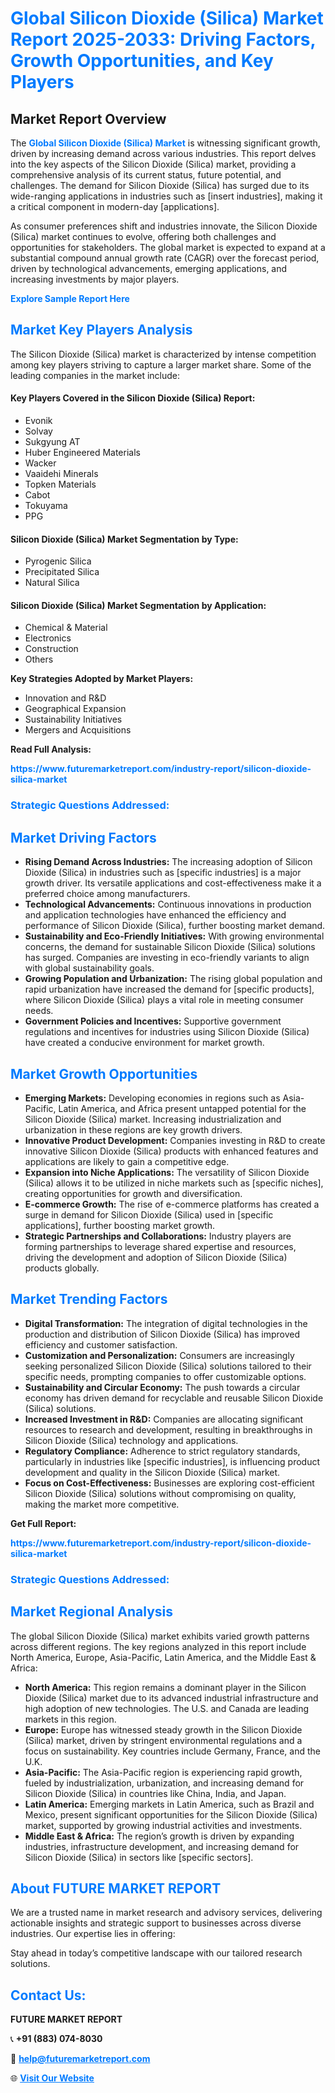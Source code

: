 <h1 style="color: #007BFF;">Global Silicon Dioxide (Silica) Market Report 2025-2033: Driving Factors, Growth Opportunities, and Key Players</h1>

<section id="overview">
<h2>Market Report Overview</h2>
<p>The <a href="https://www.futuremarketreport.com/industry-report/silicon-dioxide-silica-market" style="color: #007BFF; text-decoration: none;"><strong>Global Silicon Dioxide (Silica) Market</strong></a> is witnessing significant growth, driven by increasing demand across various industries. This report delves into the key aspects of the Silicon Dioxide (Silica) market, providing a comprehensive analysis of its current status, future potential, and challenges. The demand for Silicon Dioxide (Silica) has surged due to its wide-ranging applications in industries such as [insert industries], making it a critical component in modern-day [applications].</p>
<p>As consumer preferences shift and industries innovate, the Silicon Dioxide (Silica) market continues to evolve, offering both challenges and opportunities for stakeholders. The global market is expected to expand at a substantial compound annual growth rate (CAGR) over the forecast period, driven by technological advancements, emerging applications, and increasing investments by major players.</p>
</section>

<section id="overview">
<p><a href="https://www.futuremarketreport.com/request-sample/reportId=57711" style="color: #007BFF; text-decoration: none;"><strong>Explore Sample Report Here</strong></a></p>
</section>

<section id="key-players">
<h2 style="color: #007BFF;">Market Key Players Analysis</h2>
<p>The Silicon Dioxide (Silica) market is characterized by intense competition among key players striving to capture a larger market share. Some of the leading companies in the market include:</p>
<h4>Key Players Covered in the Silicon Dioxide (Silica) Report:</h4>
<ul><li>Evonik</li><li>Solvay</li><li>Sukgyung AT</li><li>Huber Engineered Materials</li><li>Wacker</li><li>Vaaidehi Minerals</li><li>Topken Materials</li><li>Cabot</li><li>Tokuyama</li><li>PPG</li></ul>
<h4>Silicon Dioxide (Silica) Market Segmentation by Type:</h4>
<ul><li>Pyrogenic Silica</li><li>Precipitated Silica</li><li>Natural Silica</li></ul>

<h4>Silicon Dioxide (Silica) Market Segmentation by Application:</h4>
<ul><li>Chemical &amp; Material</li><li>Electronics</li><li>Construction</li><li>Others</li></ul>
<p><strong>Key Strategies Adopted by Market Players:</strong></p>
<ul>
<li>Innovation and R&D</li>
<li>Geographical Expansion</li>
<li>Sustainability Initiatives</li>
<li>Mergers and Acquisitions</li>
</ul>
</section>

<section>
<p><strong>Read Full Analysis: </strong></p><a href="https://www.futuremarketreport.com/industry-report/silicon-dioxide-silica-market" style="color: #007BFF; text-decoration: none;"><strong>https://www.futuremarketreport.com/industry-report/silicon-dioxide-silica-market</strong></a>
<h3 style="color: #007BFF;">Strategic Questions Addressed:</h3>
</section>

<section id="driving-factors">
<h2 style="color: #007BFF;">Market Driving Factors</h2>
<ul>
<li><strong>Rising Demand Across Industries:</strong> The increasing adoption of Silicon Dioxide (Silica) in industries such as [specific industries] is a major growth driver. Its versatile applications and cost-effectiveness make it a preferred choice among manufacturers.</li>
<li><strong>Technological Advancements:</strong> Continuous innovations in production and application technologies have enhanced the efficiency and performance of Silicon Dioxide (Silica), further boosting market demand.</li>
<li><strong>Sustainability and Eco-Friendly Initiatives:</strong> With growing environmental concerns, the demand for sustainable Silicon Dioxide (Silica) solutions has surged. Companies are investing in eco-friendly variants to align with global sustainability goals.</li>
<li><strong>Growing Population and Urbanization:</strong> The rising global population and rapid urbanization have increased the demand for [specific products], where Silicon Dioxide (Silica) plays a vital role in meeting consumer needs.</li>
<li><strong>Government Policies and Incentives:</strong> Supportive government regulations and incentives for industries using Silicon Dioxide (Silica) have created a conducive environment for market growth.</li>
</ul>
</section>

<section id="growth-opportunities">
<h2 style="color: #007BFF;">Market Growth Opportunities</h2>
<ul>
<li><strong>Emerging Markets:</strong> Developing economies in regions such as Asia-Pacific, Latin America, and Africa present untapped potential for the Silicon Dioxide (Silica) market. Increasing industrialization and urbanization in these regions are key growth drivers.</li>
<li><strong>Innovative Product Development:</strong> Companies investing in R&D to create innovative Silicon Dioxide (Silica) products with enhanced features and applications are likely to gain a competitive edge.</li>
<li><strong>Expansion into Niche Applications:</strong> The versatility of Silicon Dioxide (Silica) allows it to be utilized in niche markets such as [specific niches], creating opportunities for growth and diversification.</li>
<li><strong>E-commerce Growth:</strong> The rise of e-commerce platforms has created a surge in demand for Silicon Dioxide (Silica) used in [specific applications], further boosting market growth.</li>
<li><strong>Strategic Partnerships and Collaborations:</strong> Industry players are forming partnerships to leverage shared expertise and resources, driving the development and adoption of Silicon Dioxide (Silica) products globally.</li>
</ul>
</section>

<section id="trending-factors">
<h2 style="color: #007BFF;">Market Trending Factors</h2>
<ul>
<li><strong>Digital Transformation:</strong> The integration of digital technologies in the production and distribution of Silicon Dioxide (Silica) has improved efficiency and customer satisfaction.</li>
<li><strong>Customization and Personalization:</strong> Consumers are increasingly seeking personalized Silicon Dioxide (Silica) solutions tailored to their specific needs, prompting companies to offer customizable options.</li>
<li><strong>Sustainability and Circular Economy:</strong> The push towards a circular economy has driven demand for recyclable and reusable Silicon Dioxide (Silica) solutions.</li>
<li><strong>Increased Investment in R&D:</strong> Companies are allocating significant resources to research and development, resulting in breakthroughs in Silicon Dioxide (Silica) technology and applications.</li>
<li><strong>Regulatory Compliance:</strong> Adherence to strict regulatory standards, particularly in industries like [specific industries], is influencing product development and quality in the Silicon Dioxide (Silica) market.</li>
<li><strong>Focus on Cost-Effectiveness:</strong> Businesses are exploring cost-efficient Silicon Dioxide (Silica) solutions without compromising on quality, making the market more competitive.</li>
</ul>
</section>

<section>
<p><strong>Get Full Report: </strong></p><a href="https://www.futuremarketreport.com/industry-report/silicon-dioxide-silica-market" style="color: #007BFF; text-decoration: none;"><strong>https://www.futuremarketreport.com/industry-report/silicon-dioxide-silica-market</strong></a>
<h3 style="color: #007BFF;">Strategic Questions Addressed:</h3>
</section>


<section id="regional-analysis">
<h2 style="color: #007BFF;">Market Regional Analysis</h2>
<p>The global Silicon Dioxide (Silica) market exhibits varied growth patterns across different regions. The key regions analyzed in this report include North America, Europe, Asia-Pacific, Latin America, and the Middle East & Africa:</p>
<ul>
<li><strong>North America:</strong> This region remains a dominant player in the Silicon Dioxide (Silica) market due to its advanced industrial infrastructure and high adoption of new technologies. The U.S. and Canada are leading markets in this region.</li>
<li><strong>Europe:</strong> Europe has witnessed steady growth in the Silicon Dioxide (Silica) market, driven by stringent environmental regulations and a focus on sustainability. Key countries include Germany, France, and the U.K.</li>
<li><strong>Asia-Pacific:</strong> The Asia-Pacific region is experiencing rapid growth, fueled by industrialization, urbanization, and increasing demand for Silicon Dioxide (Silica) in countries like China, India, and Japan.</li>
<li><strong>Latin America:</strong> Emerging markets in Latin America, such as Brazil and Mexico, present significant opportunities for the Silicon Dioxide (Silica) market, supported by growing industrial activities and investments.</li>
<li><strong>Middle East & Africa:</strong> The region’s growth is driven by expanding industries, infrastructure development, and increasing demand for Silicon Dioxide (Silica) in sectors like [specific sectors].</li>
</ul>
</section>

<footer>
<h2 style="color: #007BFF;">About FUTURE MARKET REPORT</h2>
<p>We are a trusted name in market research and advisory services, delivering actionable insights and strategic support to businesses across diverse industries. Our expertise lies in offering:</p>

<p>Stay ahead in today’s competitive landscape with our tailored research solutions.</p>

<h2 style="color: #007BFF;">Contact Us:</h2>
<p><strong>FUTURE MARKET REPORT</strong></p>
<p>📞 <strong>+91 (883) 074-8030</strong></p>
<p>📧 <strong><a href="mailto:help@futuremarketreport.com" style="color: #007BFF;">help@futuremarketreport.com</a></strong></p>
<p>🌐 <strong><a href="https://www.futuremarketreport.com/" style="color: #007BFF;">Visit Our Website</a></strong></p>
</footer>